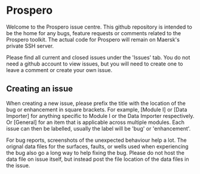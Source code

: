 # Prospero

Welcome to the Prospero issue centre. This github repository is intended to be the home for any bugs, feature requests or comments related to the Prospero toolkit. The actual code for Prospero will remain on Maersk's private SSH server.

Please find all current and closed issues under the 'Issues' tab. You do not need a github account to view issues, but you will need to create one to leave a comment or create your own issue.

## Creating an issue

When creating a new issue, please prefix the title with the location of the bug or enhancement in square brackets. For example, [Module I] or [Data Importer] for anything specific to Module I or the Data Importer respectively. Or [General] for an item that is applicable across multiple modules. Each issue can then be labelled, usually the label will be 'bug' or 'enhancement'. 

For bug reports, screenshots of the unexpected behaviour help a lot. The orignal data files for the surfaces, faults, or wells used when experiencing the bug also go a long way to help fixing the bug. Please do not host the data file on issue itself, but instead post the file location of the data files in the issue. 
